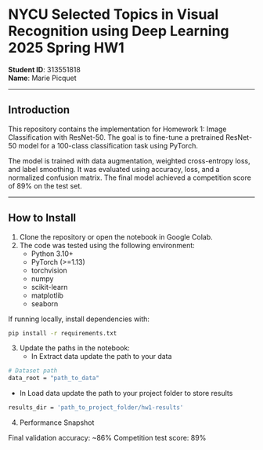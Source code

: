 # NYCU Selected Topics in Visual Recognition using Deep Learning 2025 Spring HW1

**Student ID**: 313551818  
**Name**: Marie Picquet

---

## Introduction

This repository contains the implementation for Homework 1: Image Classification with ResNet-50. The goal is to fine-tune a pretrained ResNet-50 model for a 100-class classification task using PyTorch.

The model is trained with data augmentation, weighted cross-entropy loss, and label smoothing. It was evaluated using accuracy, loss, and a normalized confusion matrix. The final model achieved a competition score of 89\% on the test set.

---

## How to Install

1. Clone the repository or open the notebook in Google Colab.  
2. The code was tested using the following environment:
   - Python 3.10+
   - PyTorch (>=1.13)
   - torchvision
   - numpy
   - scikit-learn
   - matplotlib
   - seaborn

If running locally, install dependencies with:

```bash
pip install -r requirements.txt
```
3. Update the paths in the notebook:
   - In Extract data update the path to your data
```bash
# Dataset path
data_root = "path_to_data"
```
 - In Load data update the path to your project folder to store results
```bash
results_dir = 'path_to_project_folder/hw1-results'
```

4. Performance Snapshot

Final validation accuracy: ~86%
Competition test score: 89%
